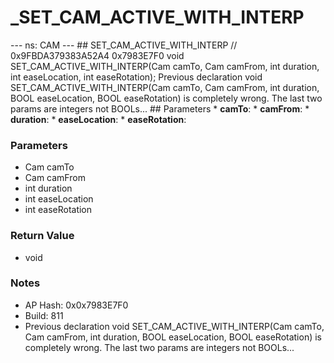 # _SET_CAM_ACTIVE_WITH_INTERP

--- ns: CAM --- ## SET_CAM_ACTIVE_WITH_INTERP  // 0x9FBDA379383A52A4 0x7983E7F0 void SET_CAM_ACTIVE_WITH_INTERP(Cam camTo, Cam camFrom, int duration, int easeLocation, int easeRotation);  Previous declaration void SET_CAM_ACTIVE_WITH_INTERP(Cam camTo, Cam camFrom, int duration, BOOL easeLocation, BOOL easeRotation) is completely wrong. The last two params are integers not BOOLs...  ## Parameters * **camTo**: * **camFrom**: * **duration**: * **easeLocation**: * **easeRotation**:

### Parameters
* Cam camTo
* Cam camFrom
* int duration
* int easeLocation
* int easeRotation

### Return Value
* void

### Notes
* AP Hash: 0x0x7983E7F0
* Build: 811
* Previous declaration void SET_CAM_ACTIVE_WITH_INTERP(Cam camTo, Cam camFrom, int duration, BOOL easeLocation, BOOL easeRotation) is completely wrong. The last two params are integers not BOOLs...


